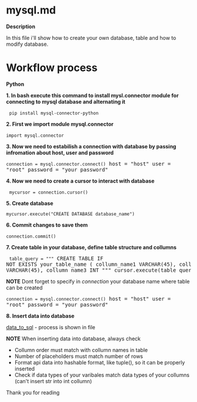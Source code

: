 # mysql.md

**Description**

In this file i'll show how to create your own database, table and how to modify database.

# Workflow process

 **Python**


  **1. In bash execute this command to install mysl.connector module for connecting to mysql database and alternating it**
     <pre>
       `
       pip install mysql-connector-python
       `
     </pre>

     
  **2. First we import module mysql.connector**
     <pre>
       `
       import mysql.connector
       `
     </pre>

      
  **3. Now we need to estabilish a connection with database by passing infromation about host, user and password**
        <pre>
          ```connection = mysql.connector.connect()```
          host = "host"
          user = "root"
          password = "your_password"
        </pre>

     
  **4. Now we need to create a cursor to interact with database**
     <pre>
       `
       mycursor = connection.cursor()
       `
     </pre>

     
  **5. Create database**
     <pre>
      `
      mycursor.execute("CREATE DATABASE database_name")
      `
     </pre>

     
  **6. Commit changes to save them**
     <pre>
     `
     connection.commit()
     `
     </pre>


  **7. Create table in your database, define table structure and collumns**
     <pre>
     ```table_query = """```
     CREATE TABLE IF NOT EXISTS your_table_name (
     collumn_name1 VARCHAR(45),
     collumn_name2 VARCHAR(45),
     collumn_name3 INT
     """
     cursor.execute(table_query)
     </pre>

  **NOTE**
  Dont forget to specify in *connection* your database name where table can be created
    <pre>
    ```connection = mysql.connector.connect()```
    host = "host"
    user = "root"
    password = "your_password"
    </pre>
  
  **8. Insert data into database**
  <p>
    
  [data_to_sql](riotapi_mysql/data_to_sql.py) - process is shown in file

  </p>

  **NOTE**
  When inserting data into database, always check
  - Collumn order must match with collumn names in table
  - Number of placeholders must match number of rows
  - Format api data into hashable format, like tuple(), so it can be properly inserted
  - Check if data types of your varibales match data types of your collumns (can't insert str into int collumn)

  Thank you for reading





     


  

